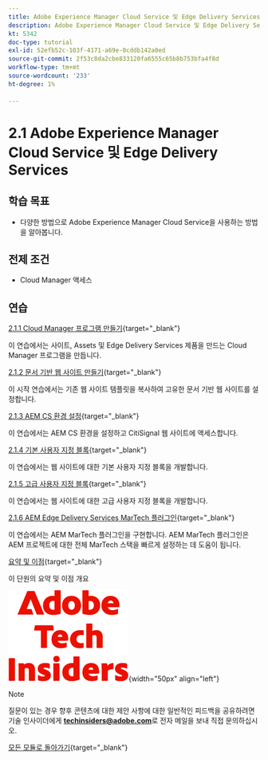 ```yaml
---
title: Adobe Experience Manager Cloud Service 및 Edge Delivery Services
description: Adobe Experience Manager Cloud Service 및 Edge Delivery Services
kt: 5342
doc-type: tutorial
exl-id: 52efb52c-103f-4171-a69e-0cddb142a0ed
source-git-commit: 2f53c8da2cbe833120fa6555c65b8b753bfa4f8d
workflow-type: tm+mt
source-wordcount: '233'
ht-degree: 1%

---
```


# 2.1 Adobe Experience Manager Cloud Service 및 Edge Delivery Services

## 학습 목표

- 다양한 방법으로 Adobe Experience Manager Cloud Service을 사용하는 방법을 알아봅니다.

## 전제 조건

- Cloud Manager 액세스

## 연습

[2.1.1 Cloud Manager 프로그램 만들기](./ex1.md){target="_blank"}

이 연습에서는 사이트, Assets 및 Edge Delivery Services 제품을 만드는 Cloud Manager 프로그램을 만듭니다.

[2.1.2 문서 기반 웹 사이트 만들기](./ex2.md){target="_blank"}

이 시작 연습에서는 기존 웹 사이트 템플릿을 복사하여 고유한 문서 기반 웹 사이트를 설정합니다.

[2.1.3 AEM CS 환경 설정](./ex3.md){target="_blank"}

이 연습에서는 AEM CS 환경을 설정하고 CitiSignal 웹 사이트에 액세스합니다.

[2.1.4 기본 사용자 지정 블록](./ex4.md){target="_blank"}

이 연습에서는 웹 사이트에 대한 기본 사용자 지정 블록을 개발합니다.

[2.1.5 고급 사용자 지정 블록](./ex5.md){target="_blank"}

이 연습에서는 웹 사이트에 대한 고급 사용자 지정 블록을 개발합니다.

[2.1.6 AEM Edge Delivery Services MarTech 플러그인](./ex6.md){target="_blank"}

이 연습에서는 AEM MarTech 플러그인을 구현합니다. AEM MarTech 플러그인은 AEM 프로젝트에 대한 전체 MarTech 스택을 빠르게 설정하는 데 도움이 됩니다.

[요약 및 이점](./summary.md){target="_blank"}

이 단원의 요약 및 이점 개요

![기술 내부자](./../../../assets/images/techinsiders.png){width="50px" align="left"}

>[!NOTE]
>
>질문이 있는 경우 향후 콘텐츠에 대한 제안 사항에 대한 일반적인 피드백을 공유하려면 기술 인사이더에게 **techinsiders@adobe.com**&#x200B;로 전자 메일을 보내 직접 문의하십시오.

[모든 모듈로 돌아가기](../../../overview.md){target="_blank"}
